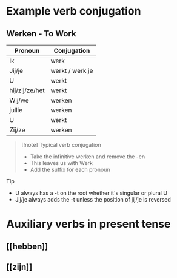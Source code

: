 # Example verb conjugation

## Werken - To Work

| Pronoun        | Conjugation     |
| -------------- | --------------- |
| Ik             | werk            |
| Jij/je         | werkt / werk je |
| U              | werkt           |
| hij/zij/ze/het | werkt           |
| Wij/we         | werken          |
| jullie         | werken          |
| U              | werkt           |
| Zij/ze         | werken          |
> [!note] Typical verb conjugation
> - Take the infinitive werken and remove the -en
> - This leaves us with Werk
> - Add the suffix for each pronoun

>[!tip]
> - U always has a -t on the root whether it's singular or plural U
> - Jij/je always adds the -t unless the position of jij/je is reversed

# Auxiliary verbs in present tense

## [[hebben]]

## [[zijn]]











